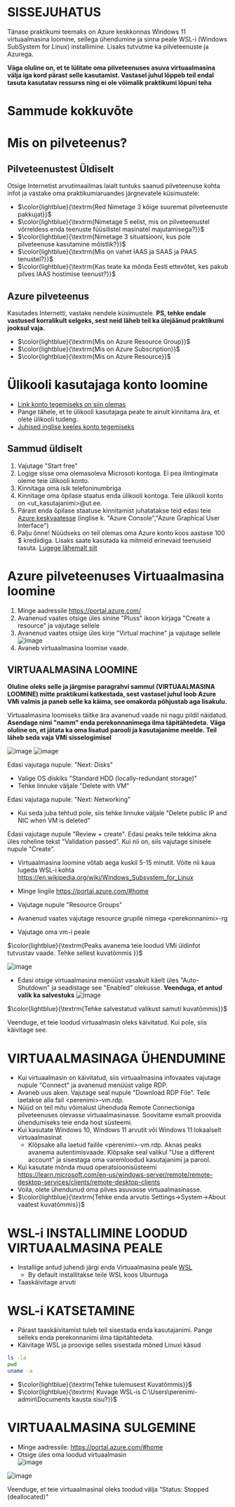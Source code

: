 # SISSEJUHATUS 

Tänase praktikumi teemaks on Azure keskkonnas Windows 11 virtuaalmasina loomine, sellega ühendumine ja sinna peale WSL-i (Windows SubSystem for Linux)  installimine. Lisaks tutvutme ka pilveteenuste ja Azurega.


**Väga oluline on, et te lülitate oma pilveteenuses asuva virtuaalmasina välja iga kord pärast selle kasutamist. Vastasel juhul lõppeb teil endal tasuta kasutatav ressurss ning ei ole võimalik praktikumi lõpuni teha**

# Sammude kokkuvõte





# Mis on pilveteenus?

## Pilveteenustest Üldiselt 

Otsige Internetist arvutimaailmas laialt tuntuks saanud pilveteenuse kohta infot ja vastake oma praktikumiaruandes järgnevatele küsimustele:

+ $\color{lightblue}{\textrm{Red Nimetage 3 kõige suuremat pilveteenuste pakkujat}}$
+ $\color{lightblue}{\textrm{Nimetage 5 eelist, mis on pilveteenustel võrreldess enda teenuste füüsilistel masinatel majutamisega?}}$
+ $\color{lightblue}{\textrm{Nimetage 3 situatsiooni, kus pole pilveteenuse kasutamine mõistlik?}}$
+ $\color{lightblue}{\textrm{Mis on vahet IAAS ja SAAS ja PAAS tenustel?}}$
+ $\color{lightblue}{\textrm{Kas teate ka mõnda Eesti ettevõtet, kes pakub pilves IAAS hostimise teenust?}}$

## Azure pilveteenus


Kasutades Internetti, vastake nendele küsimustele. **PS, tehke endale vastused korralikult selgeks, sest neid läheb teil ka ülejäänud praktikumi jooksul vaja.**

+ $\color{lightblue}{\textrm{Mis on Azure Resource Group}}$
+ $\color{lightblue}{\textrm{Mis on Azure Subscription}}$
+ $\color{lightblue}{\textrm{Mis on Azure Resource}}$

# Ülikooli kasutajaga konto loomine 

+ [Link konto tegemiseks on siin olemas](https://azure.microsoft.com/en-us/free/students/)
+ Pange tähele, et te ülikooli kasutajaga peate te ainult kinnitama ära, et olete ülikooli tudeng. 
+ [Juhised inglise keeles konto tegemiseks](https://dev.to/esdanielgomez/creating-azure-for-students-account-48g)

## Sammud üldiselt

1. Vajutage "Start free"
2. Logige sisse oma olemasoleva Microsoti kontoga. Ei pea ilmtingimata oleme teie ülikooli konto. 
3. Kinnitaga oma isik telefoninumbriga 
4. Kinnitage oma õpilase staatus enda ülikooli kontoga. Teie ülikooli konto on <ut_kasutajanimi>@ut.ee.
5. Pärast enda õpilase staatuse kinnitamist juhatatakse teid edasi teie [Azure keskvaatesse](http://portal.azure.com/) (inglise k. "Azure Console","Azure Graphical User Interface")
6. Palju õnne! Nüüdseks on teil olemas oma Azure konto koos aastase 100 $ krediidiga. Lisaks saate kasutada ka mitmeid erinevaid teenuseid tasuta. [Lugege lähemalt siit](http://portal.azure.com/)

# Azure pilveteenuses Virtuaalmasina loomine 


1. Minge aadressile https://portal.azure.com/ 
2. Avanenud vaates otsige üles sinine "Pluss" ikoon kirjaga "Create a resource" ja vajutage sellele
3. Avanenud vaates otsige üles kirje "Virtual machine" ja vajutage sellele 
![image](https://user-images.githubusercontent.com/21141607/196036889-eec37a7b-0751-4eaf-9288-dd10298287a0.png)
4. Avaneb virtuaalmasina loomise vaade. 


## VIRTUAALMASINA LOOMINE 


**Oluline oleks selle ja järgmise paragrahvi sammul (VIRTUAALMASINA LOOMINE) mitte praktikumi katkestada, sest vastasel juhul loob Azure VMi valmis ja paneb selle ka käima, see omakorda põhjustab aga lisakulu.** 

Virtuaalmasina loomiseks täitke ära avanenud vaade nii nagu pildil näidatud. **Asendage nimi "namm" enda perekonnanimega ilma täpitähtedeta.** 
**Väga oluline on, et jätata ka oma lisatud parooli ja kasutajanime meelde. Teil läheb seda vaja VMi sisselogimisel**

![image](https://user-images.githubusercontent.com/21141607/196038492-502d97d8-3500-41d8-b334-6f9efb40c54c.png)
![image](https://user-images.githubusercontent.com/21141607/196038509-00914b16-91fd-4f04-bfe4-dd2c428d2be3.png)

Edasi vajutaga nupule: "Next: Disks"


+ Valige OS diskiks "Standard HDD (locally-redundant storage)"
+ Tehke linnuke väljale "Delete with VM"

Edasi vajutaga nupule: "Next: Networking"

+ Kui seda juba tehtud pole, siis tehke linnuke väljale "Delete public IP and NIC when VM is deleted"

Edasi vajutage nupule "Review + create". Edasi peaks teile tekkima akna üles roheline tekst "Validation passed". Kui nii on, siis vajutage sinisele nupule "Create". 

+ Virtuaalmasina loomine võtab aega kuskil 5-15 minutit. Võite nii kaua lugeda WSL-i kohta https://en.wikipedia.org/wiki/Windows_Subsystem_for_Linux

+ Minge lingile https://portal.azure.com/#home

+ Vajutage nupule "Resource Groups"
+ Avanenud vaates vajutage resource grupile nimega &lt;perekonnanimi>-rg
+ Vajutage oma vm-i peale
  
  

$\color{lightblue}{\textrm{Peaks avanema teie loodud VMi üldinfot tutvustav vaade. Tehke sellest kuvatõmmis }}$

![image](https://user-images.githubusercontent.com/21141607/196039626-da416317-6c88-48b5-b709-8e76ae112338.png)


+ Edasi otsige virtuaalmasina menüüst vasakult käelt üles "Auto-Shutdown" ja seadistage see "Enabled" olekusse. **Veenduga, et antud valik ka salvestuks**
![image](https://user-images.githubusercontent.com/21141607/196044658-ebc3bef9-66a3-450a-8981-469a6c36bdb4.png)

$\color{lightblue}{\textrm{Tehke salvestatud valikust samuti kuvatõmmis}}$


Veenduge, et teie loodud virtuaalmasin oleks käivitatud. Kui pole, siis käivitage see. 



# VIRTUAALMASINAGA ÜHENDUMINE

+ Kui virtuaalmasin on käivitatud, siis virtuaalmasina infovaates vajutage nupule "Connect" ja avanenud menüüst valige RDP.
+ Avaneb uus aken. Vajutage seal nupule "Download RDP File". Teile laetakse alla fail &lt;perenimi>-vm.rdp. 
+ Nüüd on teil mitu võimalust ühenduda Remote Connectioniga pilveteenuses olevasse virtuaalmasinasse. Soovitame esmalt proovida ühendumiseks teie enda host süsteemi.
+ Kui kasutate Windows 10, Windows 11 arvutit või Windows 11 lokaalselt virtuaalmasinat
   + Klõpsake alla laetud failile &lt;perenimi>-vm.rdp. Aknas peaks avanema autentimisvaade. Klõpsake seal valikul "Use a different account" ja sisestaga oma varemloodud kasutajanimi ja parool. 
+ Kui kasutate mõnda muud operatsioonisüsteemi https://learn.microsoft.com/en-us/windows-server/remote/remote-desktop-services/clients/remote-desktop-clients
+ Voila, olete ühendunud oma pilves asuvasse virtuaalmasinasse. 
+ $\color{lightblue}{\textrm{Tehke enda arvutis Settings->System->About vaatest kuvatõmmis}}$

# WSL-i INSTALLIMINE LOODUD VIRTUAALMASINA PEALE 

+ Installige antud juhendi järgi enda Virtuaalmasina peale [WSL](https://learn.microsoft.com/en-us/windows/wsl/install)
  + By default installitakse teile WSL koos Ubuntuga
+ Taaskäivitage arvuti 

# WSL-i KATSETAMINE 

+ Pärast taaskäivitamist tuleb teil sisestada enda kasutajanimi. Pange selleks enda perekonnanimi ilma täpitähtedeta.
+ Käivitage WSL ja proovige selles sisestada mõned Linuxi käsud 

~~~sh
ls -la
pwd
uname -a
~~~
+ $\color{lightblue}{\textrm{Tehke tulemusest Kuvatõmmis}}$
+ $\color{lightblue}{\textrm{ Kuvage WSL-is C:\Users\perenimi-admin\Documents kausta sisu?}}$


# VIRTUAALMASINA SULGEMINE

+ Minge aadressile: https://portal.azure.com/#home
+ Otsige üles oma loodud virtuaalmasin  
![image](https://user-images.githubusercontent.com/21141607/196045001-014b9723-7dff-484f-8b60-848b11372952.png)

![image](https://user-images.githubusercontent.com/21141607/196045075-a73ccbc8-f077-49f6-aa60-e4c389f991f9.png)

Veenduge, et teie virtuaalmasinal oleks toodud välja "Status: Stopped (deallocated)"


